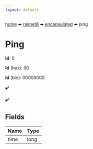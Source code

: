 ```yaml
---
layout: default
---
```


[home](/) ➡ [raknet8](/protocol/raknet8) ➡ [encapsulated](/protocol/raknet8/encapsulated) ➡ ping

# Ping

**Id**: 0

**Id** (hex): 00

**Id** (bin): 00000000

✔️

✔️

## Fields

Name | Type
---|---
time | long

